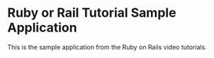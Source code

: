  # Ruby or Rail Tutorial Sample Application

 This is the sample application from the Ruby on Rails video tutorials.